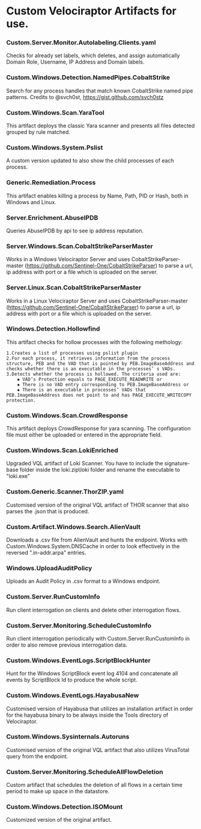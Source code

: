 # Custom Velociraptor Artifacts for use.

### Custom.Server.Monitor.Autolabeling.Clients.yaml
Checks for already set labels, which deletes, and assign automatically Domain Role, Username, IP Address and Domain labels.

### Custom.Windows.Detection.NamedPipes.CobaltStrike
Search for any process handles that match known CobaltStrike named pipe patterns. Credits to @svch0st, https://gist.github.com/svch0stz

### Custom.Windows.Scan.YaraTool
This artifact deploys the classic Yara scanner and presents all files detected grouped by rule matched.

### Custom.Windows.System.Pslist
A custom version updated to also show the child processes of each process.

### Generic.Remediation.Process
This artifact enables killing a process by Name, Path, PID or Hash, both in Windows and Linux.

### Server.Enrichment.AbuseIPDB
Queries AbuseIPDB by api to see ip address reputation.

### Server.Windows.Scan.CobaltStrikeParserMaster
Works in a Windows Velociraptor Server and uses CobaltStrikeParser-master (https://github.com/Sentinel-One/CobaltStrikeParser)
to parse a url, ip address with port or a file which is uploaded on the server.

### Server.Linux.Scan.CobaltStrikeParserMaster
Works in a Linux Velociraptor Server and uses CobaltStrikeParser-master (https://github.com/Sentinel-One/CobaltStrikeParser)
to parse a url, ip address with port or a file which is uploaded on the server.

### Windows.Detection.Hollowfind
This artifact checks for hollow processes with the following methology:
    
    1.Creates a list of processes using pslist plugin
    2.For each process, it retrieves information from the process structure, PEB and the VAD that is pointed by PEB.ImageBaseAddress and checks whether there is an executable in the processes’ s VADs.
    3.Detects whether the process is hollowed. The criteria used are:
        ▪ VAD’s Protection equals to PAGE_EXECUTE_READWRITE or
        ▪ There is no VAD entry corresponding to PEB.ImageBaseAddress or
        ▪ There is an executable in processes’ VADs that PEB.ImageBaseAddress does not point to and has PAGE_EXECUTE_WRITECOPY protection.

### Custom.Windows.Scan.CrowdResponse
This artifact deploys CrowdResponse for yara scanning. The configuration file must either be uploaded or entered in the appropriate field.

### Custom.Windows.Scan.LokiEnriched
Upgraded VQL artifact of Loki Scanner. You have to include the signature-base folder inside the loki.zip\loki folder and rename the executable to "loki.exe"

### Custom.Generic.Scanner.ThorZIP.yaml
Customised version of the original VQL artifact of THOR scanner that also parses the .json that is produced.

### Custom.Artifact.Windows.Search.AlienVault
Downloads a .csv file from AlienVault and hunts the endpoint.
Works with Custom.Windows.System.DNSCache in order to look effectively in the reversed ".in-addr.arpa" entries.

### Windows.UploadAuditPolicy
Uploads an Audit Policy in .csv format to a Windows endpoint.

### Custom.Server.RunCustomInfo
Run client interrogation on clients and delete other interrogation flows.

### Custom.Server.Monitoring.ScheduleCustomInfo
Run client interrogation periodically with Custom.Server.RunCustomInfo in order to also remove previous interrogation data.

### Custom.Windows.EventLogs.ScriptBlockHunter
Hunt for the Windows ScriptBlock event log 4104 and concatenate all events by ScriptBlock Id to produce the whole script.

### Custom.Windows.EventLogs.HayabusaNew
Customised version of Hayabusa that utilizes an installation artifact in order for the hayabusa binary to be always inside the Tools directory of Velociraptor.

### Custom.Windows.Sysinternals.Autoruns
Customised version of the original VQL artifact that also utilizes VirusTotal query from the endpoint.

### Custom.Server.Monitoring.ScheduleAllFlowDeletion
Custom artifact that schedules the deletion of all flows in a certain time period to make up space in the datastore.

### Custom.Windows.Detection.ISOMount
Customized version of the original artifact.
